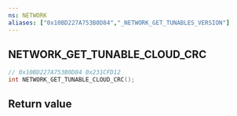 ```yaml
---
ns: NETWORK
aliases: ["0x10BD227A753B0D84","_NETWORK_GET_TUNABLES_VERSION"]
---
```

## NETWORK_GET_TUNABLE_CLOUD_CRC

```c
// 0x10BD227A753B0D84 0x231CFD12
int NETWORK_GET_TUNABLE_CLOUD_CRC();
```

## Return value
